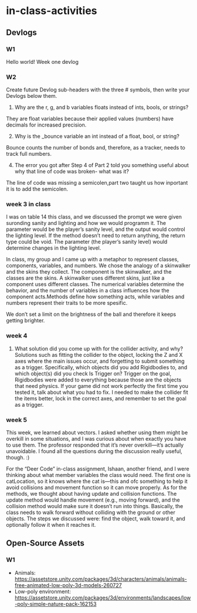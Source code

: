 # in-class-activities
## Devlogs
### W1
Hello world! Week one devlog

### W2
Create future Devlog sub-headers with the three # symbols, then write your Devlogs below them.
1. Why are the r, g, and b variables floats instead of ints, bools, or strings? 

They are float variables because their applied values (numbers) have decimals for increased precision.

2. Why is the _bounce variable an int instead of a float, bool, or string?

 Bounce counts the number of bonds and, therefore, as a tracker, needs to track full numbers.

4. The error you got after Step 4 of Part 2 told you something useful about why that line of code was broken- what was it?

 The line of code was missing a semicolen,part two taught us how inportant it is to add the semicolen. 

 ### week 3 in class

 I was on table 14 this class, and we discussed the prompt we were given suronding sanity and lighting and how we would programm it. The parameter would be the player’s sanity level, and the output would control the lighting level. If the method doesn’t need to return anything, the return type could be void. The parameter (the player’s sanity level) would determine changes in the lighting level.


In class, my group and I came up with a metaphor to represent classes, components, variables, and numbers.
We chose the analogy of a skinwalker and the skins they collect. The component is the skinwalker, and the classes are the skins. A skinwalker uses different skins, just like a component uses different classes. The numerical variables determine the behavior, and the number of variables in a class influences how the component acts.Methods define how something acts, while variables and numbers represent their traits to be more spesific. 

We don’t set a limit on the brightness of the ball and therefore it keeps getting brighter. 

### week 4
1. What solution did you come up with for the collider activity, and why? Solutions such as fitting the collider to the object, locking the Z and X axes where the main issues occur, and forgetting to submit something as a trigger. Specifically, which objects did you add Rigidbodies to, and which object(s) did you check Is Trigger on? Trigger on the goal, Rigidbodies were added to everything because those are the objects that need physics. If your game did not work perfectly the first time you tested it, talk about what you had to fix. I needed to make the collider fit the items better, lock in the correct axes, and remember to set the goal as a trigger.

### week 5 
This week, we learned about vectors. I asked whether using them might be overkill in some situations, and I was curious about when exactly you have to use them. The professor responded that it’s never overkill—it’s actually unavoidable. I found all the questions during the discussion really useful, though. :)

For the “Deer Code” in-class assignment, Ishaan, another friend, and I were thinking about what member variables the class would need. The first one is catLocation, so it knows where the cat is—this and ofc something to help it avoid collisions and movement function so it can move properly.
As for the methods, we thought about having update and collision functions. The update method would handle movement (e.g., moving forward), and the collision method would make sure it doesn’t run into things. Basically, the class needs to walk forward without colliding with the ground or other objects. The steps we discussed were: find the object, walk toward it, and optionally follow it when it reaches it.



## Open-Source Assets
### W1
- Animals: https://assetstore.unity.com/packages/3d/characters/animals/animals-free-animated-low-poly-3d-models-260727 
- Low-poly environment: https://assetstore.unity.com/packages/3d/environments/landscapes/low-poly-simple-nature-pack-162153 
